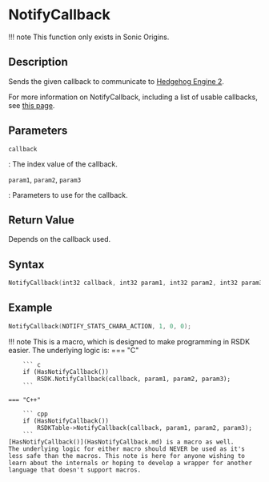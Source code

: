 # NotifyCallback

!!! note
    This function only exists in Sonic Origins.

## Description
Sends the given callback to communicate to [Hedgehog Engine 2](/Games/SonicOrigins/HedgehogEngine2.md).

For more information on NotifyCallback, including a list of usable callbacks, see [this page](/Games/SonicOrigins/Documentation/NotifyCallback/README.md).

## Parameters
`callback`

:   The index value of the callback.

`param1`, `param2`, `param3`

:   Parameters to use for the callback.

## Return Value
Depends on the callback used.

## Syntax
``` cpp
NotifyCallback(int32 callback, int32 param1, int32 param2, int32 param3);
```

## Example
``` cpp
NotifyCallback(NOTIFY_STATS_CHARA_ACTION, 1, 0, 0);
```

!!! note
    This is a macro, which is designed to make programming in RSDK easier. The underlying logic is:
    === "C"

        ``` c
        if (HasNotifyCallback())
            RSDK.NotifyCallback(callback, param1, param2, param3);
    	```

    === "C++"

        ``` cpp
        if (HasNotifyCallback())
            RSDKTable->NotifyCallback(callback, param1, param2, param3);
    	```
	[HasNotifyCallback()](HasNotifyCallback.md) is a macro as well.
	The underlying logic for either macro should NEVER be used as it's less safe than the macros. This note is here for anyone wishing to learn about the internals or hoping to develop a wrapper for another language that doesn't support macros.